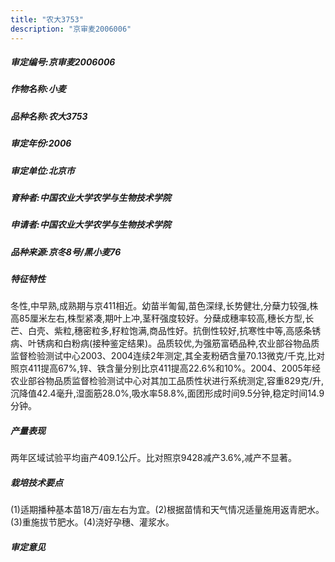 ```yaml
---
title: "农大3753"
description: "京审麦2006006"
---
```

##### 审定编号:京审麦2006006

##### 作物名称:小麦

##### 品种名称:农大3753

##### 审定年份:2006

##### 审定单位:北京市

##### 育种者:中国农业大学农学与生物技术学院

##### 申请者:中国农业大学农学与生物技术学院

##### 品种来源:京冬8号/黑小麦76

##### 特征特性
冬性,中早熟,成熟期与京411相近。幼苗半匍匐,苗色深绿,长势健壮,分蘖力较强,株高85厘米左右,株型紧凑,期叶上冲,茎秆强度较好。分蘖成穗率较高,穗长方型,长芒、白壳、紫粒,穗密粒多,籽粒饱满,商品性好。抗倒性较好,抗寒性中等,高感条锈病、叶锈病和白粉病(接种鉴定结果)。品质较优,为强筋富硒品种,农业部谷物品质监督检验测试中心2003、2004连续2年测定,其全麦粉硒含量70.13微克/千克,比对照京411提高67%,锌、铁含量分别比京411提高22.6%和10%。2004、2005年经农业部谷物品质监督检验测试中心对其加工品质性状进行系统测定,容重829克/升,沉降值42.4毫升,湿面筋28.0%,吸水率58.8%,面团形成时间9.5分钟,稳定时间14.9分钟。

##### 产量表现
两年区域试验平均亩产409.1公斤。比对照京9428减产3.6%,减产不显著。

##### 栽培技术要点
(1)适期播种基本苗18万/亩左右为宜。(2)根据苗情和天气情况适量施用返青肥水。(3)重施拔节肥水。(4)浇好孕穗、灌浆水。

##### 审定意见

